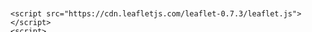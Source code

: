 <html>
<!-- See also: http://kempe.net/blog/2014/06/14/leaflet-pan-zoom-image.html -->

<head>
	<link rel="stylesheet" href="https://cdn.leafletjs.com/leaflet-0.7.3/leaflet.css">
	</script>
	<style>
		#image-map {
			width: 100%;
			height: 100%;
			/* border: 1px solid #ccc; */
			border: 0px solid #ccc;
			margin-bottom: 10px;
			background-color: rgba(255, 0, 0, 0.0);
			outline: 0;
		}
	</style>
</head>

<body>
	<div id="image-map"></div>

	<script src="https://cdn.leafletjs.com/leaflet-0.7.3/leaflet.js"></script>
	<script>
		// Using leaflet.js to pan and zoom a big image.
		// See also: http://kempe.net/blog/2014/06/14/leaflet-pan-zoom-image.html

		// create the slippy map
		var map = L.map('image-map', {
			minZoom: 0.5,
			maxZoom: 4,
			center: [0, 0],
			zoom: 0.5,
			crs: L.CRS.Simple
		});


		//

		function getMeta(url) {
			const img = new Image();
			img.addEventListener("load", function () {
				var w = this.naturalWidth;
				var h = this.naturalHeight;
				var southWest = map.unproject([0, h], map.getMaxZoom() - 1);
				var northEast = map.unproject([w, 0], map.getMaxZoom() - 1);
				var bounds = new L.LatLngBounds(southWest, northEast);

				// add the image overlay, 
				// so that it covers the entire map
				L.imageOverlay(img.src, bounds).addTo(map);

				// tell leaflet that the map is exactly as big as the image
				map.setMaxBounds(bounds);
			});
			img.src = url;
		}

		// getMeta("https://github.com/fractalcitta/fractalcitta.github.io/raw/master/assets/images/T4.png")
		getMeta("/Users/Lancelot/Downloads/pati4.png")

		// var image = document.createElement("img");
		// image.src = ;

		// var w = image.naturalWidth;
		// var h = image.naturalHeight;

		// console.log(image)

		// // dimensions of the image
		// // var w = 3048,
		// // 	h = 3301;
		// // 	// url = 'https://github.com/fractalcitta/fractalcitta.github.io/raw/master/assets/images/T4.png';
		// // 	url = '/Users/Lancelot/Downloads/pati4.png';

		// // calculate the edges of the image, in coordinate space
		// var southWest = map.unproject([0, h], map.getMaxZoom() - 1);
		// var northEast = map.unproject([w, 0], map.getMaxZoom() - 1);
		// var bounds = new L.LatLngBounds(southWest, northEast);

		// // add the image overlay,
		// // so that it covers the entire map
		// L.imageOverlay(image.src, bounds).addTo(map);

		// // tell leaflet that the map is exactly as big as the image
		// map.setMaxBounds(bounds);
	</script>

</body>

</html>
